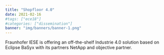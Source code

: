 ```yaml
---
title: "Shopfloor 4.0"
date: 2021-02-16
#tags: ["ece18"]
#categories: ["dissemination"]
banner: "img/banners/banner-1.png"
---
```


Fraunhofer IESE is offering an off-the-shelf Industrie 4.0 solution based on Eclipse BaSyx with its partners NetApp and objective partner.